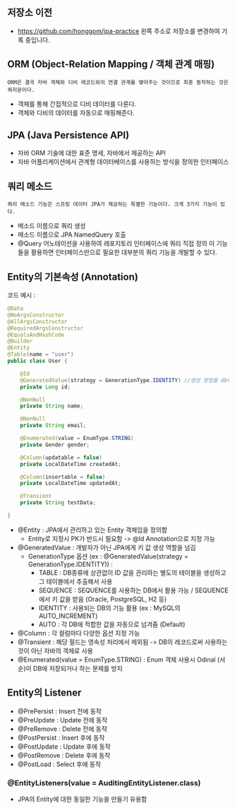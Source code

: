 ## 저장소 이전 
- https://github.com/honggom/jpa-practice 왼쪽 주소로 저장소를 변경하여 기록 중입니다.


## ORM (Object-Relation Mapping / 객체 관계 매핑)
    ORM은 결국 자바 객체와 디비 레코드와의 연결 관계를 맺어주는 것이므로 최종 동작하는 것은 쿼리문이다.
- 객체를 통해 간접적으로 디비 데이터를 다룬다.
- 객체와 디비의 데이터를 자동으로 매핑해준다.
## JPA (Java Persistence API)
- 자바 ORM 기술에 대한 표준 명세, 자바에서 제공하는 API
- 자바 어플리케이션에서 관계형 데이터베이스를 사용하는 방식을 정의한 인터페이스

## 쿼리 메소드
    쿼리 메소드 기능은 스프링 데이터 JPA가 제공하는 특별한 기능이다. 크게 3가지 기능이 있다.

- 메소드 이름으로 쿼리 생성
- 메소드 이름으로 JPA NamedQuery 호출
- @Query 어노테이션을 사용하여 레포지토리 인터페이스에 쿼리 직접 정의
이 기능들을 활용하면 인터페이스만으로 필요한 대부분의 쿼리 기능을 개발할 수 있다.

## Entity의 기본속성 (Annotation)
코드 예시 :
```java
@Data
@NoArgsConstructor
@AllArgsConstructor
@RequiredArgsConstructor
@EqualsAndHashCode
@Builder
@Entity
@Table(name = "user")
public class User {

    @Id
    @GeneratedValue(strategy = GenerationType.IDENTITY) //생성 방법을 db에 맡기겠다.
    private Long id;

    @NonNull
    private String name;

    @NonNull
    private String email;

    @Enumerated(value = EnumType.STRING)
    private Gender gender;

    @Column(updatable = false)
    private LocalDateTime createdAt;

    @Column(insertable = false)
    private LocalDateTime updatedAt;

    @Transient
    private String testData;

}
```
- @Entity : JPA에서 관리하고 있는 Entity 객체임을 정의함
    - Entity로 지정시 PK가 반드시 필요함 -> @Id Annotation으로 지정 가능 
- @GeneratedValue : 개발자가 아닌 JPA에게 키 값 생성 역할을 넘김
  - GenerationType 옵션 (ex : @GeneratedValue(strategy = GenerationType.IDENTITY)) :
    - TABLE : DB종류에 상관없이 ID 값을 관리하는 별도의 테이블을 생성하고 그 테이블에서 추출해서 사용 
    - SEQUENCE : SEQUENCE를 사용하는 DB에서 활용 가능 / SEQUENCE에서 키 값을 받음 (Oracle, PostgreSQL, H2 등)  
    - IDENTITY : 사용되는 DB의 기능 활용 (ex : MySQL의 AUTO_INCREMENT)
    - AUTO : 각 DB에 적합한 값을 자동으로 넘겨줌 (Default)
- @Column : 각 컬럼마다 다양한 옵션 지정 가능
- @Transient : 해당 필드는 영속성 처리에서 제외됨 -> DB의 레코드로써 사용하는 것이 아닌 자바의 객체로 사용
- @Enumerated(value = EnumType.STRING) : Enum 객체 사용시 Odinal (서순)이 DB에 저장되거나 하는 문제를 방지

## Entity의 Listener

- @PrePersist : Insert 전에 동작
- @PreUpdate : Update 전에 동작 
- @PreRemove : Delete 전에 동작
- @PostPersist : Insert 후에 동작
- @PostUpdate : Update 후에 동작
- @PostRemove : Delete 후에 동작
- @PostLoad : Select 후에 동작

### @EntityListeners(value = AuditingEntityListener.class)
- JPA의 Entity에 대한 동일한 기능을 만들기 유용함












